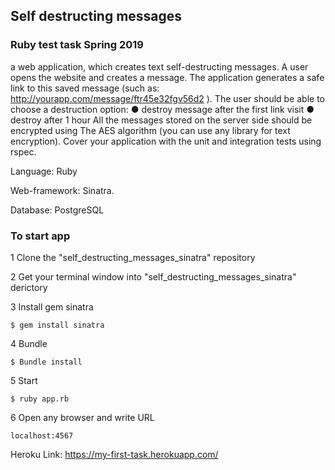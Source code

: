 ## Self destructing messages

### Ruby test task Spring 2019

a web application, which creates text self-destructing
messages.
A user opens the website and creates a message. The application generates a safe link to this saved message (such as: http://yourapp.com/message/ftr45e32fgv56d2 ).
The user should be able to choose a destruction option:
● destroy message after the first link visit
● destroy after 1 hour
All the messages stored on the server side should be encrypted using
The AES algorithm (you can use any library for text encryption).
Cover your application with the unit and integration tests using
rspec.

Language: Ruby

Web-framework: Sinatra.

Database: PostgreSQL

### To start app

1 Clone the "self_destructing_messages_sinatra" repository

2 Get your terminal window into "self_destructing_messages_sinatra" derictory

3 Install gem sinatra
```
$ gem install sinatra
```
4 Bundle
```
$ Bundle install
```

5 Start
```
$ ruby app.rb
```

6 Open any browser and write URL
```
localhost:4567
```

Heroku Link: https://my-first-task.herokuapp.com/
